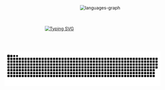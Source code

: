 





<div style="display: flex; align-items: center; justify-content: center; gap: 20px;">
  <a href="https://git.io/typing-svg">
    <img src="https://readme-typing-svg.herokuapp.com/?color=00bfbf&size=35&center=true&vCenter=true&width=1000&lines=HELLO,+MY+NAME+is+Matheus+Maia+Alvarez;I+study+analysis+and+systems+development+at+Senac;Be+Welcome!+:%29" alt="Typing SVG" />
  </a>
  <img src="https://github-readme-stats.vercel.app/api/top-langs?username=Staici&locale=en&hide_title=false&layout=compact&card_width=320&langs_count=5&theme=dracula&hide_border=false" height="150" alt="languages-graph" />
</div>



<picture align="center">
  <source media="(prefers-color-scheme: dark)" srcset="https://raw.githubusercontent.com/Staici/Staici/output/github-contribution-grid-snake-dark.svg">
  <source media="(prefers-color-scheme: light)" srcset="https://raw.githubusercontent.com/Staici/Staici/output/github-contribution-grid-snake-dark.svg">
  <img align="center" alt="github contribution grid snake animation" src="https://raw.githubusercontent.com/Staici/Staici/output/github-contribution-grid-snake.svg">
</picture>
